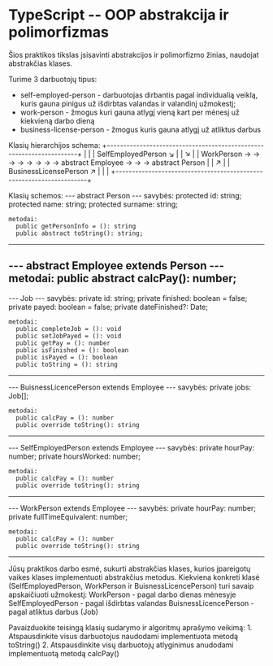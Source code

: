 # TypeScript -- OOP abstrakcija ir polimorfizmas

Šios praktikos tikslas įsisavinti abstrakcijos ir polimorfizmo žinias, naudojat abstrakčias
klases.

Turime 3 darbuotojų tipus:
  * self-employed-person - darbuotojas dirbantis pagal individualią veiklą, kuris gauna pinigus už
    išdirbtas valandas ir valandinį užmokestį;
  * work-person - žmogus kuri gauna atlygį vieną kart per mėnesį už kiekvieną darbo dieną
  * business-license-person - žmogus kuris gauna atlygį už atliktus darbus

Klasių hierarchijos schema:
+---------------------------------------------------------------------+
|                                                                     |
| SelfEmployedPerson    ↘                                             |
|                         ↘                                           |
| WorkPerson → → → → → → → → abstract Employee → → → abstract Person  |
|                         ↗                                           |
| BusinessLicensePerson ↗                                             |
|                                                                     |
+---------------------------------------------------------------------+

Klasių schemos:
  --- abstract Person ---
    savybės:
      protected id: string;
      protected name: string;
      protected surname: string;

    metodai:
      public getPersonInfo = (): string
      public abstract toString(): string;
  ---

  --- abstract Employee extends Person ---
    metodai:
      public abstract calcPay(): number;
  ---

  --- Job ---
    savybės:
      private id: string;
      private finished: boolean = false;
      private payed: boolean = false;
      private dateFinished?: Date;

    metodai:
      public completeJob = (): void
      public setJobPayed = (): void
      public getPay = (): number
      public isFinished = (): boolean
      public isPayed = (): boolean
      public toString = (): string
  ---

  --- BuisnessLicencePerson extends Employee ---
    savybės:
      private jobs: Job[];

    metodai:
      public calcPay = (): number
      public override toString(): string
  ---

  --- SelfEmployedPerson extends Employee ---
    savybės:
      private hourPay: number;
      private hoursWorked: number;

    metodai:
      public calcPay = (): number
      public override toString(): string
  ---

  --- WorkPerson extends Employee ---
    savybės:
      private hourPay: number;
      private fullTimeEquivalent: number;

    metodai:
      public calcPay = (): number
      public override toString(): string
  ---

Jūsų praktikos darbo esmė, sukurti abstrakčias klases, kurios įpareigotų vaikes klases
  implementuoti abstrakčius metodus. Kiekviena konkreti klasė (SelfEmployedPerson, WorkPerson ir
  BuisnessLicencePerson) turi savaip apskaičiuoti užmokestį:
    WorkPerson - pagal darbo dienas mėnesyje
    SelfEmployedPerson - pagal išdirbtas valandas
    BuisnessLicencePerson - pagal atliktus darbus (Job)

  Pavaizduokite teisingą klasių sudarymo ir algoritmų aprašymo veikimą:
    1. Atspausdinkite visus darbuotojus naudodami implementuota metodą toString()
    2. Atspausdinkite visų darbuotojų atlyginimus anudodami implementuotą metodą calcPay()
